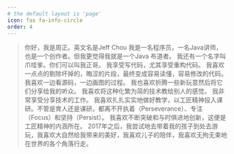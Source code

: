```yaml
---
# the default layout is 'page'
icon: fas fa-info-circle
order: 4
---
```


> 你好，我是周正。英文名是Jeff Chou
> 我是一名程序员，一名Java讲师，也是一个创作者。但我更觉得我就是一个Java 布道者。 我还有一个名字叫爪哇爹。你们可以叫我正哥。
> 我享受写代码，尤其享受重构代码。
> 我喜欢一点点的剔除坏掉的，晦涩的片段，最终变成容易读懂，容易修改的代码。
> 我喜欢一边看源码，一边画图的过程。
> 我也喜欢折腾一些新玩意然后将它们分享给我的听众。
> 我喜欢将这种化繁为简的技术教给别人的感觉。
> 我非常享受分享技术的工作。
> 我喜欢扎扎实实地做好教学，以工匠精神投入课研。不管是育人还是课研，都离不开执着（Perseverance）、专注（Focus）和坚持（Persist）。
> 我喜欢不断突破和与时俱进地创新，这便是工匠精神的内涵所在。
> 2017年之后，我尝试地去带着我的孩子到处去游玩，我喜欢大自然给我带来的美好，我喜欢儿子的陪伴，我喜欢无拘无束地在世界的各个角落行走。
